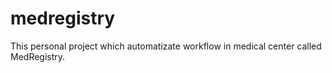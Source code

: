 # medregistry
This personal project which automatizate workflow in medical center called MedRegistry.
